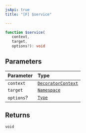 ```yaml
---
jsApi: true
title: "[F] $service"

---
```

```ts
function $service(
   context, 
   target, 
   options?): void
```

## Parameters

| Parameter | Type |
| :------ | :------ |
| `context` | [`DecoratorContext`](../interfaces/DecoratorContext.md) |
| `target` | [`Namespace`](../interfaces/Namespace.md) |
| `options`? | [`Type`](../type-aliases/Type.md) |

## Returns

`void`
